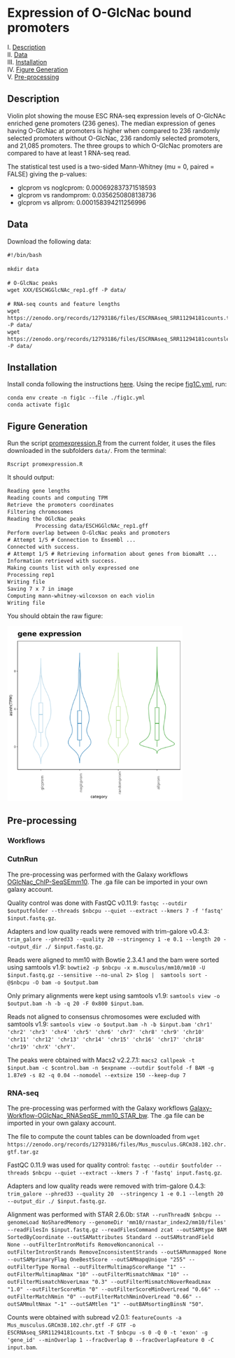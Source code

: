 # Expression of O-GlcNac bound promoters

I. [Description](#description)  
II. [Data](#data)  
III. [Installation](#installation)  
IV. [Figure Generation](#figure-generation)  
V. [Pre-processing](#pre-processing)  

## Description

Violin plot showing the mouse ESC RNA-seq expression levels of O-GlcNAc enriched gene promoters (236 genes). The median expression of genes having O-GlcNac at promoters is higher when compared to 236 randomly selected promoters without O-GlcNac, 236 randomly selected promoters, and 21,085 promoters. The three groups to which O-GlcNac promoters are compared to have at least 1 RNA-seq read.

The statistical test used is a two-sided Mann-Whitney (mu = 0, paired = FALSE) giving the p-values:

* glcprom vs noglcprom: 0.000692837371518593  
* glcprom vs randomprom: 0.0356250808138736  
* glcprom vs allprom: 0.000158394211256996  

## Data

Download the following data:

```
#!/bin/bash

mkdir data

# O-GlcNac peaks
wget XXX/ESCHGGlcNAc_rep1.gff -P data/

# RNA-seq counts and feature lengths
wget https://zenodo.org/records/12793186/files/ESCRNAseq_SRR11294181counts.txt -P data/
wget https://zenodo.org/records/12793186/files/ESCRNAseq_SRR11294181countslength.txt -P data/
```

## Installation

Install conda following the instructions [here](https://conda.io/projects/conda/en/latest/user-guide/install/index.html). Using the recipe [fig1C.yml](fig1c.yml), run:

```
conda env create -n fig1c --file ./fig1c.yml
conda activate fig1c
```

## Figure Generation

Run the script [promexpression.R](promexpression.R) from the current folder, it uses the files downloaded in the subfolders `data/`. From the terminal:

```
Rscript promexpression.R
```

It should output:

```
Reading gene lengths
Reading counts and computing TPM
Retrieve the promoters coordinates
Filtering chromosomes
Reading the OGlcNac peaks
         Processing data/ESCHGGlcNAc_rep1.gff
Perform overlap between O-GlcNac peaks and promoters
# Attempt 1/5 # Connection to Ensembl ...
Connected with success.
# Attempt 1/5 # Retrieving information about genes from biomaRt ...
Information retrieved with success.
Making counts list with only expressed one
Processing rep1
Writing file
Saving 7 x 7 in image
Computing mann-whitney-wilcoxson on each violin
Writing file
```

You should obtain the raw figure:

<img src="violingplotExpression-rep1.png" alt="Violin plot" width="400"/>


## Pre-processing

### Workflows

### CutnRun

The pre-processing was performed with the Galaxy workflows [OGlcNac_ChIP-SeqSEmm10](../A/galaxy-workflows/Galaxy-Workflow-OGlcNac_ChIP-SeqSEmm10.ga). The .ga file can be imported in your own galaxy account.

Quality control was done with FastQC v0.11.9: `fastqc --outdir $outputfolder --threads $nbcpu --quiet --extract --kmers 7 -f 'fastq' $input.fastq.gz`.

Adapters and low quality reads were removed with trim-galore v0.4.3: `trim_galore --phred33 --quality 20 --stringency 1 -e 0.1 --length 20 --output_dir ./ $input.fastq.gz`.

Reads were aligned to mm10 with Bowtie 2.3.4.1 and the bam were sorted using samtools v1.9: `bowtie2 -p $nbcpu -x m.musculus/mm10/mm10 -U $input.fastq.gz --sensitive --no-unal 2> $log |  samtools sort -@$nbcpu -O bam -o $output.bam`

Only primary alignments were kept using samtools v1.9: `samtools view -o $output.bam -h -b -q 20 -F 0x800 $input.bam`.

Reads not aligned to consensus chromosomes were excluded with samtools v1.9: `samtools view -o $output.bam -h -b $input.bam 'chr1' 'chr2' 'chr3' 'chr4' 'chr5' 'chr6' 'chr7' 'chr8' 'chr9' 'chr10' 'chr11' 'chr12' 'chr13' 'chr14' 'chr15' 'chr16' 'chr17' 'chr18' 'chr19' 'chrX' 'chrY'`.

The peaks were obtained with Macs2 v2.2.7.1: `macs2 callpeak -t $input.bam -c $control.bam -n $expname --outdir $outfold -f BAM -g 1.87e9 -s 82 -q 0.04 --nomodel --extsize 150 --keep-dup 7`

### RNA-seq

The pre-processing was performed with the Galaxy workflows [Galaxy-Workflow-OGlcNac_RNASeqSE_mm10_STAR_bw](galaxy-workflow/Galaxy-Workflow-OGlcNac_RNASeqSE_mm10_STAR_bw.ga). The .ga file can be imported in your own galaxy account.

The file to compute the count tables can be downloaded from `wget https://zenodo.org/records/12793186/files/Mus_musculus.GRCm38.102.chr.gtf.tar.gz`



FastQC 0.11.9 was used for quality control: `fastqc --outdir $outfolder --threads $nbcpu --quiet --extract --kmers 7 -f 'fastq' input.fastq.gz`.

Adapters and low quality reads were removed with trim-galore 0.4.3: `trim_galore --phred33 --quality 20  --stringency 1 -e 0.1 --length 20 --output_dir ./ $input.fastq.gz`.

Alignment was performed with STAR 2.6.0b: `STAR --runThreadN $nbcpu --genomeLoad NoSharedMemory --genomeDir 'mm10/rnastar_index2/mm10/files' --readFilesIn $input.fastq.gz --readFilesCommand zcat --outSAMtype BAM SortedByCoordinate --outSAMattributes Standard --outSAMstrandField None --outFilterIntronMotifs RemoveNoncanonical --outFilterIntronStrands RemoveInconsistentStrands --outSAMunmapped None --outSAMprimaryFlag OneBestScore --outSAMmapqUnique "255" --outFilterType Normal --outFilterMultimapScoreRange "1" --outFilterMultimapNmax "10" --outFilterMismatchNmax "10" --outFilterMismatchNoverLmax "0.3" --outFilterMismatchNoverReadLmax "1.0" --outFilterScoreMin "0" --outFilterScoreMinOverLread "0.66" --outFilterMatchNmin "0" --outFilterMatchNminOverLread "0.66" --outSAMmultNmax "-1" --outSAMtlen "1" --outBAMsortingBinsN "50"`.

Counts were obtained with subread v2.0.1: `featureCounts -a Mus_musculus.GRCm38.102.chr.gtf -F GTF -o ESCRNAseq_SRR11294181counts.txt -T $nbcpu -s 0 -Q 0 -t 'exon' -g 'gene_id' --minOverlap 1 --fracOverlap 0 --fracOverlapFeature 0 -C input.bam`.
